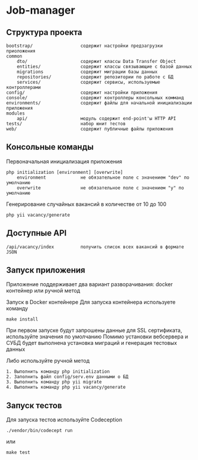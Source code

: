Job-manager
======================

Структура проекта
-------------------

```
bootstrap/                  содержит настройки предзагрузки приоложения
common
    dto/                    содержит классы Data Transfer Object
    entities/               содержит классы связывающие с базой данных
    migrations              содержит миграции базы данных
    repositories/           содержит репозитории по работе с БД
    services/               содержит сервисы, используемые контроллерами
config/                     содержит настройки приложения
console/                    содержит контроллеры консольных комманд
environments/               содержит файлы для начальной инициализации приложения
modules
    api/                    модуль содержит end-point'ы HTTP API
tests/                      набор юнит тестов
web/                        содержит публичные файлы приложения
```

Консольные команды
-------------------

Первоначальная инициализация приложения
```
php initialization [environment] [overwrite]
    environment             не обязательное поле с значением "dev" по умолчанию
    overwrite               не обязательное поле с значением "y" по умолчанию
```

Генерирование случайных вакансий в количестве от 10 до 100
```
php yii vacancy/generate
```

Доступные API
-------------------

```
/api/vacancy/index          получить список всех вакансий в формате JSON
```

Запуск приложения
-------------------

Приложение поддерживает два вариант разворачивания: docker контейнер или ручной метод

Запуск в Docker контейнере
Для запуска контейнера используете команду
```
make install
```
При первом запуске будут запрошены данные для SSL сертификата, используйте значения по умолчанию
Помимо установки вебсервера и СУБД будет выполнена установка миграций и генерация тестовых данных

Либо используйте ручной метод

```
1. Выполнить команду php initialization
2. Заполнить файл config/serv.env данными о БД
3. Выполнить команду php yii migrate
4. Выполнить команду php yii vacancy/generate
```

Запуск тестов
-------------------


Для запуска тестов используйте Codeception
```
./vendor/bin/codecept run
```
или
```
make test
```